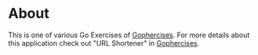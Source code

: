 # About
This is one of various Go Exercises of [Gophercises](https://gophercises.com/).
For more details about this application check out "URL Shortener" in [Gophercises](https://gophercises.com/).
